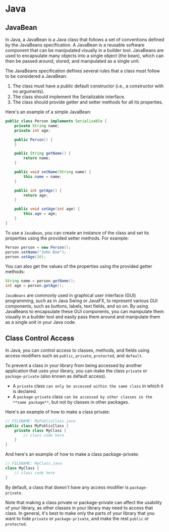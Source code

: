 # Java

## JavaBean

In Java, a JavaBean is a Java class that follows a set of conventions defined by the JavaBeans specification. A JavaBean is a reusable software component that can be manipulated visually in a builder tool. JavaBeans are used to encapsulate many objects into a single object (the bean), which can then be passed around, stored, and manipulated as a single unit.

The JavaBeans specification defines several rules that a class must follow to be considered a JavaBean:

1. The class must have a public default constructor (i.e., a constructor with no arguments).
2. The class should implement the Serializable interface.
3. The class should provide getter and setter methods for all its properties.

Here's an example of a simple JavaBean:

```java
public class Person implements Serializable {
    private String name;
    private int age;

    public Person() {
    }

    public String getName() {
        return name;
    }

    public void setName(String name) {
        this.name = name;
    }

    public int getAge() {
        return age;
    }

    public void setAge(int age) {
        this.age = age;
    }
}
```

To use a `JavaBean`, you can create an instance of the class and set its properties using the provided setter methods. For example:

```java
Person person = new Person();
person.setName("John Doe");
person.setAge(30);
```

You can also get the values of the properties using the provided getter methods:

```java
String name = person.getName();
int age = person.getAge();
```

`JavaBeans` are commonly used in graphical user interface (GUI) programming, such as in Java Swing or JavaFX, to represent various GUI components, such as buttons, labels, text fields, and so on. By using JavaBeans to encapsulate these GUI components, you can manipulate them visually in a builder tool and easily pass them around and manipulate them as a single unit in your Java code.

## Class Control Access

In Java, you can control access to classes, methods, and fields using access modifiers such as `public`, `private`, `protected`, and `default`.

To prevent a class in your library from being accessed by another application that uses your library, you can make the class `private` or `package-private` (also known as default access).

- A `private` class `can only be accessed within the same class` in which it is declared.
- A `package-private` class `can be accessed by other classes in the **same package**`, but not by classes in other packages.

Here's an example of how to make a class private:

```java title="Private Class"
// FILENAME: MyPublicClass.java
public class MyPublicClass {
    private class MyClass {
        // class code here
    }
}
```

And here's an example of how to make a class package-private:

```java title="Package-private Class"
// FILENAME: MyClass.java
class MyClass {
    // class code here
}
```

By default, a class that doesn't have any access modifier is `package-private`.

Note that making a class private or package-private can affect the usability of your library, as other classes in your library may need to access that class. In general, it's best to make only the parts of your library that you want to hide `private` or `package-private`, and make the rest `public` or `protected`.

